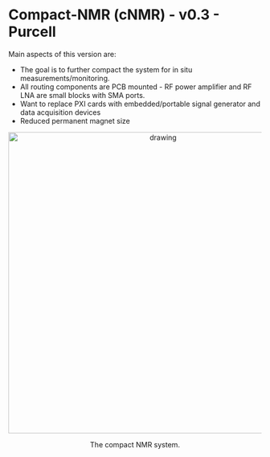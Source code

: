 # Compact-NMR (cNMR) - v0.3 - Purcell

Main aspects of this version are:
* The goal is to further compact the system for in situ measurements/monitoring.
* All routing components are PCB mounted - RF power amplifier and RF LNA are small blocks with SMA ports.
* Want to replace PXI cards with embedded/portable signal generator and data acquisition devices
* Reduced permanent magnet size 

<p align="center">
<img src="../media/NMR_system_v0.3.png" alt="drawing" width="600"/>
</p>
<p align="center">
The compact NMR system.
</p>






















